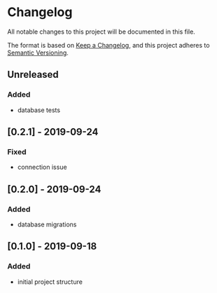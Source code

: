 # Changelog
All notable changes to this project will be documented in this file.

The format is based on [Keep a Changelog](https://keepachangelog.com/en/1.0.0/),
and this project adheres to [Semantic Versioning](https://semver.org/spec/v2.0.0.html).

## Unreleased
### Added
- database tests

## [0.2.1] - 2019-09-24
### Fixed
- connection issue

## [0.2.0] - 2019-09-24
### Added
- database migrations

## [0.1.0] - 2019-09-18
### Added
- initial project structure
